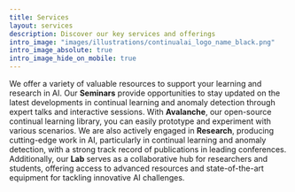 ```yaml
---
title: Services
layout: services
description: Discover our key services and offerings
intro_image: "images/illustrations/continualai_logo_name_black.png"
intro_image_absolute: true
intro_image_hide_on_mobile: true
---
```


We offer a variety of valuable resources to support your learning and research in AI. Our **Seminars** provide opportunities to stay updated on the latest developments in continual learning and anomaly detection through expert talks and interactive sessions. With **Avalanche**, our open-source continual learning library, you can easily prototype and experiment with various scenarios. We are also actively engaged in **Research**, producing cutting-edge work in AI, particularly in continual learning and anomaly detection, with a strong track record of publications in leading conferences. Additionally, our **Lab** serves as a collaborative hub for researchers and students, offering access to advanced resources and state-of-the-art equipment for tackling innovative AI challenges.
